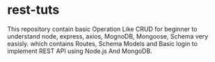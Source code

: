 # rest-tuts

This repository contain basic Operation Like CRUD for beginner to understand node, express, axios, MognoDB, Mongoose, Schema very easisly. 
which contains Routes, Schema Models and Basic login to implement REST API using Node.js And MongoDB. 
